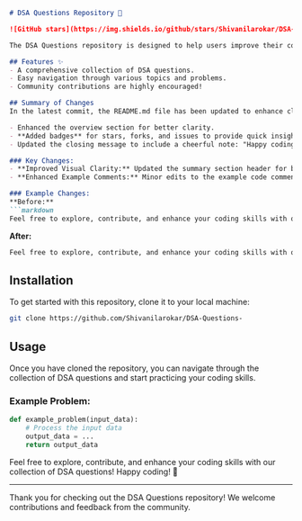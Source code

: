 ```markdown
# DSA Questions Repository 🚀

![GitHub stars](https://img.shields.io/github/stars/Shivanilarokar/DSA-Questions-?style=social) ![GitHub forks](https://img.shields.io/github/forks/Shivanilarokar/DSA-Questions-?style=social) ![GitHub issues](https://img.shields.io/github/issues/Shivanilarokar/DSA-Questions-?style=social)

The DSA Questions repository is designed to help users improve their coding skills through a collection of Data Structures and Algorithms (DSA) questions. Whether you're preparing for interviews or just want to enhance your knowledge, this repository is the perfect place to start!

## Features ✨
- A comprehensive collection of DSA questions.
- Easy navigation through various topics and problems.
- Community contributions are highly encouraged!

## Summary of Changes
In the latest commit, the README.md file has been updated to enhance clarity and engagement for users. The following changes were made:

- Enhanced the overview section for better clarity.
- **Added badges** for stars, forks, and issues to provide quick insights.
- Updated the closing message to include a cheerful note: "Happy coding! 🎉".

### Key Changes:
- **Improved Visual Clarity:** Updated the summary section header for better readability.
- **Enhanced Example Comments:** Minor edits to the example code comments to boost understanding.

### Example Changes:
**Before:**
```markdown
Feel free to explore, contribute, and enhance your coding skills with our collection of DSA questions!
```

**After:**
```markdown
Feel free to explore, contribute, and enhance your coding skills with our collection of DSA questions! Happy coding! 🎉
```

## Installation
To get started with this repository, clone it to your local machine:
```bash
git clone https://github.com/Shivanilarokar/DSA-Questions-
```

## Usage
Once you have cloned the repository, you can navigate through the collection of DSA questions and start practicing your coding skills.

### Example Problem:
```python
def example_problem(input_data):
    # Process the input data
    output_data = ...
    return output_data
```

Feel free to explore, contribute, and enhance your coding skills with our collection of DSA questions! Happy coding! 🎉

---

Thank you for checking out the DSA Questions repository! We welcome contributions and feedback from the community.
```